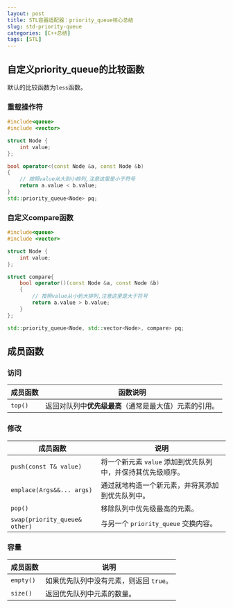 ```yaml
---
layout: post
title: STL容器适配器：priority_queue核心总结
slug: std-priority-queue
categories: [C++总结]
tags: [STL]
---
```


## 自定义priority_queue的比较函数
默认的比较函数为`less`函数。

### 重载操作符

```cpp
#include<queue>
#include <vector>

struct Node {
    int value;
};

bool operator<(const Node &a, const Node &b)
{
    // 按照value从大到小排列,注意这里是小于符号
    return a.value < b.value;
}
std::priority_queue<Node> pq;
```

### 自定义compare函数

```cpp
#include<queue>
#include <vector>

struct Node {
    int value;
};

struct compare{
    bool operator()(const Node &a, const Node &b)
    {
        // 按照value从小到大排列,注意这里是大于符号
        return a.value > b.value;
    }
};

std::priority_queue<Node, std::vector<Node>, compare> pq;
```

## 成员函数

### **访问**

| 成员函数 | 函数说明                                               |
| -------- | ------------------------------------------------------ |
| `top()`  | 返回对队列中**优先级最高**（通常是最大值）元素的引用。 |

### **修改**

| 成员函数                      | 说明                                                        |
| ----------------------------- | ----------------------------------------------------------- |
| `push(const T& value)`        | 将一个新元素 `value` 添加到优先队列中，并保持其优先级顺序。 |
| `emplace(Args&&... args)`     | 通过就地构造一个新元素，并将其添加到优先队列中。            |
| `pop()`                       | 移除队列中优先级最高的元素。                                |
| `swap(priority_queue& other)` | 与另一个 `priority_queue` 交换内容。                        |

### **容量**

| 成员函数  | 说明                                    |
| --------- | --------------------------------------- |
| `empty()` | 如果优先队列中没有元素，则返回 `true`。 |
| `size()`  | 返回优先队列中元素的数量。              |
